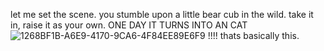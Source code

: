 let me set the scene. you stumble upon a little bear cub in the wild. take it in, raise it as your own. ONE DAY IT TURNS INTO AN CAT![1268BF1B-A6E9-4170-9CA6-4F84EE89E6F9](https://github.com/user-attachments/assets/81259343-02c7-4993-9fe3-449f7921708a)
!!!! thats basically this.
